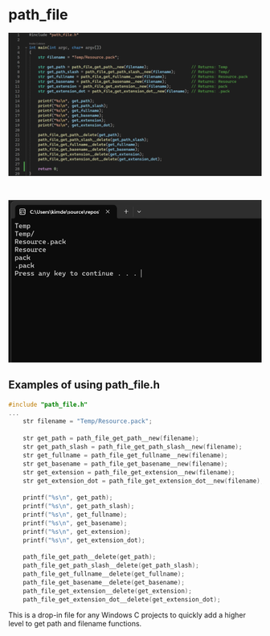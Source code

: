 # path_file
![alt text](https://github.com/kimlar/path_file/blob/main/path_file-code.png "Showing the code")

<br>

![alt text](https://github.com/kimlar/path_file/blob/main/path_file-running.png "Showing the code in action")

## Examples of using path_file.h
```c
#include "path_file.h"
...
	str filename = "Temp/Resource.pack";

	str get_path = path_file_get_path__new(filename);					// Returns: Temp
	str get_path_slash = path_file_get_path_slash__new(filename);		// Returns: Temp/
	str get_fullname = path_file_get_fullname__new(filename);			// Returns: Resource.pack
	str get_basename = path_file_get_basename__new(filename);			// Returns: Resource
	str get_extension = path_file_get_extension__new(filename);			// Returns: pack
	str get_extension_dot = path_file_get_extension_dot__new(filename);	// Returns: .pack

	printf("%s\n", get_path);
	printf("%s\n", get_path_slash);
	printf("%s\n", get_fullname);
	printf("%s\n", get_basename);
	printf("%s\n", get_extension);
	printf("%s\n", get_extension_dot);

	path_file_get_path__delete(get_path);
	path_file_get_path_slash__delete(get_path_slash);
	path_file_get_fullname__delete(get_fullname);
	path_file_get_basename__delete(get_basename);
	path_file_get_extension__delete(get_extension);
	path_file_get_extension_dot__delete(get_extension_dot);
```

This is a drop-in file for any Windows C projects to quickly add a higher level to get path and filename functions.
